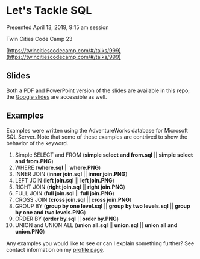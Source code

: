 # Let's Tackle SQL
Presented April 13, 2019, 9:15 am session

Twin Cities Code Camp 23

[https://twincitiescodecamp.com/#/talks/999](https://twincitiescodecamp.com/#/talks/999)

## Slides
Both a PDF and PowerPoint version of the slides are available in this repo; the [Google slides](https://docs.google.com/presentation/d/1Ilu1yaHQZhLazXJ37y_tkIvsq-Zi7k1CYec3YQ-fORw/edit?usp=sharing) are accessible as well.

## Examples
Examples were written using the AdventureWorks database for Microsoft SQL Server. Note that some of these examples are contrived to show the behavior of the keyword.

1. Simple SELECT and FROM (**simple select and from.sql** || **simple select and from.PNG**)
2. WHERE (**where.sql** || **where.PNG**)
3. INNER JOIN (**inner join.sql** || **inner join.PNG**)
4. LEFT JOIN (**left join.sql** || **left join.PNG**)
5. RIGHT JOIN (**right join.sql** || **right join.PNG**)
6. FULL JOIN (**full join.sql** || **full join.PNG**)
7. CROSS JOIN (**cross join.sql** || **cross join.PNG**)
8. GROUP BY (**group by one level.sql** || **group by two levels.sql** || **group by one and two levels.PNG**)
9. ORDER BY (**order by.sql** || **order by.PNG**)
10. UNION and UNION ALL (**union all.sql** || **union.sql** || **union all and union.PNG**)

Any examples you would like to see or can I explain something further? See contact information on my [profile page](https://github.com/kristenkinnearohlmann).